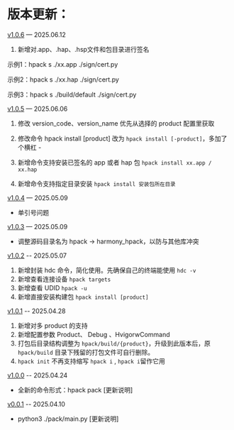# 版本更新：

[v1.0.6](https://github.com/iHongRen/hpack/releases/tag/v1.0.6)  — 2025.06.12  

1. 新增对.app、.hap、.hsp文件和包目录进行签名

  示例1：hpack s ./xx.app ./sign/cert.py

  示例2：hpack s ./xx.hap ./sign/cert.py

  示例3：hpack s ./build/default ./sign/cert.py



[v1.0.5](https://github.com/iHongRen/hpack/releases/tag/v1.0.5)  — 2025.06.06  

1. 修改 version_code、version_name 优先从选择的 product 配置里获取  

2. 修改命令 hpack install [product] 改为 `hpack install [-product]`，多加了个横杠 -   

3. 新增命令支持安装已签名的 app 或者 hap 包 `hpack install xx.app / xx.hap` 

4. 新增命令支持指定目录安装 `hpack install 安装包所在目录` 

   

[v1.0.4](https://github.com/iHongRen/hpack/releases/tag/v1.0.4)  — 2025.05.09  

- 单引号问题



[v1.0.3](https://github.com/iHongRen/hpack/releases/tag/v1.0.3)  — 2025.05.09  

-  调整源码目录名为 hpack -> harmony_hpack，以防与其他库冲突



[v1.0.2](https://github.com/iHongRen/hpack/releases/tag/v1.0.2)  -- 2025.05.07

1. 新增封装 hdc 命令，简化使用。先确保自己的终端能使用 `hdc -v`
2. 新增查看连接设备 `hpack targets`
3. 新增查看 UDID `hpack -u`
4. 新增直接安装构建包 `hpack install [product]` 



[v1.0.1](https://github.com/iHongRen/hpack/releases/tag/v1.0.1)  -- 2025.04.28

1. 新增对多 product 的支持
2. 新增配置参数 Product、 Debug 、HvigorwCommand
3. 打包后目录结构调整为 `hpack/build/{product}`，升级到此版本后，原 `hpack/build` 目录下残留的打包文件可自行删除。
4. `hpack init` 不再支持缩写 `hpack i` , `hpack i`留作它用



[v1.0.0](https://github.com/iHongRen/hpack/releases/tag/v1.0.0)  -- 2025.04.24

* 全新的命令形式：hpack pack [更新说明]  



[v0.0.1](https://github.com/iHongRen/hpack/tree/0.0.1)  -- 2025.04.10

*  python3 ./pack/main.py [更新说明]